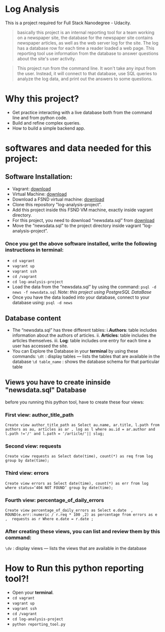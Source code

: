 # Log Analysis
This is a project required for Full Stack Nanodegree - Udacity.

>basically this project is an internal reporting tool for a team working on a newspaper site, the database for the newspaper site contains newspaper articles, as well as the web server log for the site. The log has a database row for each time a reader loaded a web page. This reporting tool use information from the database to answer questions about the site's user activity.

>This project run from the command line. It won't take any input from the user. Instead, it will connect to that database, use SQL queries to analyze the log data, and print out the answers to some questions.

# Why this project?
- Get practice interacting with a live database both from the command line and from python code.
- Build and refine complex queries.
- How to build a simple backend app.

# softwares and data needed for this project:
## Software Installation:
- Vagrant: [download](https://www.vagrantup.com/downloads.html)
- Virtual Machine: [download](https://www.virtualbox.org/wiki/Downloads)
- Download a FSND virtual machine: [download](https://github.com/udacity/fullstack-nanodegree-vm)
- Clone this repository "log-analysis-project".
- Add this project inside this FSND VM machine, exactly inside vagrant directory.
- For this project, you need to download “newsdata.sql” from [download](https://d17h27t6h515a5.cloudfront.net/topher/2016/August/57b5f748_newsdata/newsdata.zip)
- Move the “newsdata.sql” to the project directory inside vagrant “log-analysis-project”.
### Once you get the above software installed, write the following instructions in **terminal**:
- `cd vagrant`
- `vagrant up`
- `vagrant ssh`
- `cd /vagrant`
- `cd log-analysis-project`
- Load the data from the “newsdata.sql” by using the command: `psql -d news -f newsdata.sql`  _Note: this project using PostgreSQL DataBase_
- Once you have the data loaded into your database, connect to your database using: `psql -d news`

## Database content
- The “newsdata.sql” has three different tables:
i.**Authors**: table includes information about the authors of articles.
ii. **Articles**: table includes the articles themselves.
iii. **Log**: table includes one entry for each time a user has accessed the site.
- You can Explore the Database in your **terminal** by using these commands:
`\dt` : display tables — lists the tables that are available in the database
`\d table_name` : shows the database schema for that particular table

## Views you have to create ininside "newsdata.sql" Database
before  you running this python tool, have to create these four views:
### First view: **author_title_path**
`Create view author_title_path as Select au.name, ar.title, l.path from authors as au, articles as ar , log as l where au.id = ar.author and l.path !='/' and l.path = '/article/'|| slug;`
### Second view: **requests**
`Create view requests as Select date(time), count(*) as req from log group by date(time);`
### Third view: **errors**
`Create view errors as Select date(time), count(*) as err from log where status=‘404 NOT FOUND’ group by date(time);`
### Fourth view: **percentage_of_daily_errors**
`Create view percentage_of_daily_errors as Select e.date  , ROUND(e.err::numeric / r.req * 100 ,2) as percentage from errors as e ,  requests as r Where e.date = r.date ;`
### After creating these views, you can list and review them by this command:
`\dv` : display views — lists the views that are available in the database

# How to Run this python reporting tool?!
- Open your **terminal**.
- `cd vagrant`
- `vagrant up`
- `vagrant ssh`
- `cd /vagrant`
- `cd log-analysis-project`
- `python reporting_tool.py`
